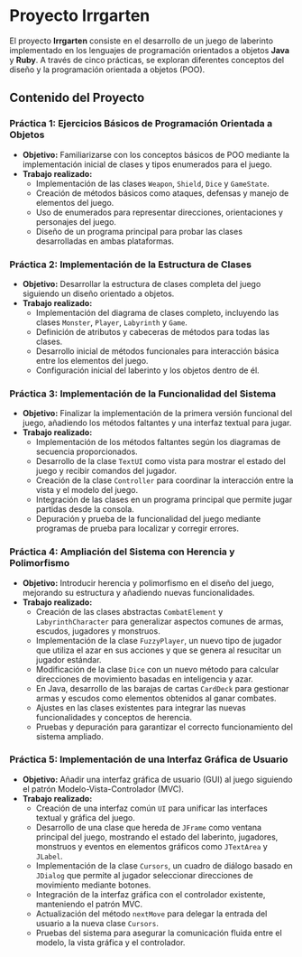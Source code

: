 # Proyecto Irrgarten

El proyecto **Irrgarten** consiste en el desarrollo de un juego de laberinto implementado en los lenguajes de programación orientados a objetos **Java** y **Ruby**. A través de cinco prácticas, se exploran diferentes conceptos del diseño y la programación orientada a objetos (POO).

## Contenido del Proyecto

### Práctica 1: Ejercicios Básicos de Programación Orientada a Objetos
- **Objetivo:** Familiarizarse con los conceptos básicos de POO mediante la implementación inicial de clases y tipos enumerados para el juego.
- **Trabajo realizado:**
  - Implementación de las clases `Weapon`, `Shield`, `Dice` y `GameState`.
  - Creación de métodos básicos como ataques, defensas y manejo de elementos del juego.
  - Uso de enumerados para representar direcciones, orientaciones y personajes del juego.
  - Diseño de un programa principal para probar las clases desarrolladas en ambas plataformas.

### Práctica 2: Implementación de la Estructura de Clases
- **Objetivo:** Desarrollar la estructura de clases completa del juego siguiendo un diseño orientado a objetos.
- **Trabajo realizado:**
  - Implementación del diagrama de clases completo, incluyendo las clases `Monster`, `Player`, `Labyrinth` y `Game`.
  - Definición de atributos y cabeceras de métodos para todas las clases.
  - Desarrollo inicial de métodos funcionales para interacción básica entre los elementos del juego.
  - Configuración inicial del laberinto y los objetos dentro de él.

### Práctica 3: Implementación de la Funcionalidad del Sistema
- **Objetivo:** Finalizar la implementación de la primera versión funcional del juego, añadiendo los métodos faltantes y una interfaz textual para jugar.
- **Trabajo realizado:**
  - Implementación de los métodos faltantes según los diagramas de secuencia proporcionados.
  - Desarrollo de la clase `TextUI` como vista para mostrar el estado del juego y recibir comandos del jugador.
  - Creación de la clase `Controller` para coordinar la interacción entre la vista y el modelo del juego.
  - Integración de las clases en un programa principal que permite jugar partidas desde la consola.
  - Depuración y prueba de la funcionalidad del juego mediante programas de prueba para localizar y corregir errores.

### Práctica 4: Ampliación del Sistema con Herencia y Polimorfismo
- **Objetivo:** Introducir herencia y polimorfismo en el diseño del juego, mejorando su estructura y añadiendo nuevas funcionalidades.
- **Trabajo realizado:**
  - Creación de las clases abstractas `CombatElement` y `LabyrinthCharacter` para generalizar aspectos comunes de armas, escudos, jugadores y monstruos.
  - Implementación de la clase `FuzzyPlayer`, un nuevo tipo de jugador que utiliza el azar en sus acciones y que se genera al resucitar un jugador estándar.
  - Modificación de la clase `Dice` con un nuevo método para calcular direcciones de movimiento basadas en inteligencia y azar.
  - En Java, desarrollo de las barajas de cartas `CardDeck` para gestionar armas y escudos como elementos obtenidos al ganar combates.
  - Ajustes en las clases existentes para integrar las nuevas funcionalidades y conceptos de herencia.
  - Pruebas y depuración para garantizar el correcto funcionamiento del sistema ampliado.

### Práctica 5: Implementación de una Interfaz Gráfica de Usuario
- **Objetivo:** Añadir una interfaz gráfica de usuario (GUI) al juego siguiendo el patrón Modelo-Vista-Controlador (MVC).
- **Trabajo realizado:**
  - Creación de una interfaz común `UI` para unificar las interfaces textual y gráfica del juego.
  - Desarrollo de una clase que hereda de `JFrame` como ventana principal del juego, mostrando el estado del laberinto, jugadores, monstruos y eventos en elementos gráficos como `JTextArea` y `JLabel`.
  - Implementación de la clase `Cursors`, un cuadro de diálogo basado en `JDialog` que permite al jugador seleccionar direcciones de movimiento mediante botones.
  - Integración de la interfaz gráfica con el controlador existente, manteniendo el patrón MVC.
  - Actualización del método `nextMove` para delegar la entrada del usuario a la nueva clase `Cursors`.
  - Pruebas del sistema para asegurar la comunicación fluida entre el modelo, la vista gráfica y el controlador.
